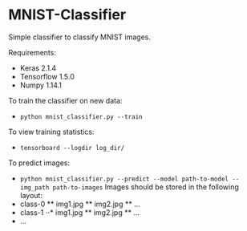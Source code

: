 # MNIST-Classifier
Simple classifier to classify MNIST images.

Requirements:
* Keras 2.1.4
* Tensorflow 1.5.0
* Numpy 1.14.1

To train the classifier on new data:
* `python mnist_classifier.py --train`

To view training statistics:
* `tensorboard --logdir log_dir/`

To predict images:
* `python mnist_classifier.py --predict --model path-to-model --img_path path-to-images`
Images should be stored in the following layout:
* class-0
** img1.jpg
** img2.jpg
** ...
* class-1
⋅⋅* img1.jpg
 ** img2.jpg
** ...
* ...
